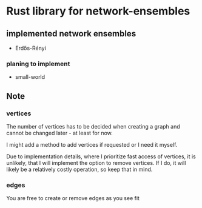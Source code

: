 # Rust library for network-ensembles

## implemented network ensembles

* Erdős-Rényi

### planing to implement

* small-world

## Note

### vertices

The number of vertices has to be decided when creating a graph and cannot be changed later - at least for now.

I might add a method to add vertices if requested or I need it myself.

Due to implementation details, where I prioritize fast access of vertices,
it is unlikely, that I will implement the option to remove vertices.
If I do, it will likely be a relatively costly operation, so keep that in mind.

### edges

You are free to create or remove edges as you see fit
